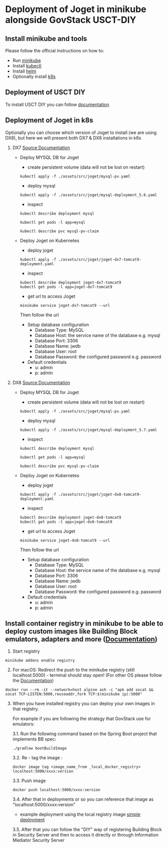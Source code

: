 # Deployment of Joget in minikube alongside GovStack USCT-DIY

## Install minikube and tools

Please follow the official instructions on how to:

- Run [minikube](https://minikube.sigs.k8s.io/docs/start/)
- Install [kubectl](https://kubernetes.io/docs/reference/kubectl/)
- Install [helm](https://helm.sh/)
- Optionally install [k9s](https://k9scli.io/)

## Deployment of USCT DIY

To install USCT DIY you can follow [documentation](https://github.com/GovStackWorkingGroup/sandbox-usecase-usct-backend/blob/main/docs/diy.md)

## Deployment of Joget in k8s

Optionally you can choose which version of Joget to install (we are using DX8), but here we will present both DX7 & DX8 installations in k8s

1. DX7 [Source Documentation](https://dev.joget.org/community/display/DX7/Joget+on+Kubernetes#JogetonKubernetes-DeployMySQLonKubernetes)

   * Deploy MYSQL DB for Joget

        * create persistent volume (data will not be lost on restart)
        ```
        kubectl apply -f ./assets/src/joget/mysql-pv.yaml
        ```
        * deploy mysql
        ```
        kubectl apply -f ./assets/src/joget/mysql-deployment_5.6.yaml
        ```
        * inspect
        ```
        kubectl describe deployment mysql
        ```
        ```
		kubectl get pods -l app=mysql
        ```
        ```
		kubectl describe pvc mysql-pv-claim
        ```
    * Deploy Joget on Kubernetes

        * deploy joget
        ```
        kubectl apply -f ./assets/src/joget/joget-dx7-tomcat9-deployment.yaml
        ```
        * inspect
        ```
        kubectl describe deployment joget-dx7-tomcat9
		kubectl get pods -l app=joget-dx7-tomcat9
        ```
        * get url to access Joget
        ```
        minikube service joget-dx7-tomcat9 --url
        ```
        Then follow the url

        * Setup database configuration
            * Database Type: MySQL
		    * Database Host: the service name of the database e.g. mysql
		    * Database Port: 3306
		    * Database Name: jwdb
		    * Database User: root
		    * Database Password: the configured password e.g. password
        * Default credentials
            * u: admin
            * p: admin

2. DX8 [Source Documentation](https://dev.joget.org/community/display/DX8/Joget+on+Kubernetes)

   * Deploy MYSQL DB for Joget

        * create persistent volume (data will not be lost on restart)
        ```
        kubectl apply -f ./assets/src/joget/mysql-pv.yaml
        ```
        * deploy mysql
        ```
        kubectl apply -f ./assets/src/joget/mysql-deployment_5.7.yaml
        ```
        * inspect
        ```
        kubectl describe deployment mysql
        ```
        ```
		kubectl get pods -l app=mysql
        ```
        ```
		kubectl describe pvc mysql-pv-claim
        ```
    * Deploy Joget on Kubernetes

        * deploy joget
        ```
        kubectl apply -f ./assets/src/joget/joget-dx8-tomcat9-deployment.yaml
        ```
        * inspect
        ```
        kubectl describe deployment joget-dx8-tomcat9
		kubectl get pods -l app=joget-dx8-tomcat9
        ```
        * get url to access Joget
        ```
        minikube service joget-dx8-tomcat9 --url
        ```
        Then follow the url

        * Setup database configuration
            * Database Type: MySQL
		    * Database Host: the service name of the database e.g. mysql
		    * Database Port: 3306
		    * Database Name: jwdb
		    * Database User: root
		    * Database Password: the configured password e.g. password
        * Default credentials
            * u: admin
            * p: admin

 ## Install container registry in minikube to be able to deploy custom images like Building Block emulators, adapters and more ([Documentation](https://minikube.sigs.k8s.io/docs/handbook/registry/))

1. Start registry
```
minikube addons enable registry
```

2. For macOS: Redirect the push to the minikube registry (still localhost:5000) - terminal should stay open! (For other OS please follow the [Documentation](https://minikube.sigs.k8s.io/docs/handbook/registry/))
```
docker run --rm -it --network=host alpine ash -c "apk add socat && socat TCP-LISTEN:5000,reuseaddr,fork TCP:$(minikube ip):5000"
```

3. When you have installed registry you can deploy your own images in that registry.

    For example if you are following the strategy that GovStack use for emulators:

    3.1. Run the following command based on the Spring Boot project that implements BB spec:

    ```
    ./gradlew bootBuildImage
    ```

    3.2. Re - tag the image :

    ```
    docker image tag <image_name_from _local_docker_registry> localhost:5000/xxxx:version
    ``` 

    3.3. Push image

    ```
    docker push localhost:5000/xxxx:version
    ```

    3.4. After that in deployments or so you can reference that image as "localhost:5000/xxxx:version"

    * example deployment using the local registry image [simple deployment](./../assets/src/minikube/deployment.yaml)

    3.5. After that you can follow the "DIY" way of registering Building Block in Security Server and then to access it directly or through Information Mediator Security Server





